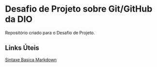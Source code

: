 #   Desafio de Projeto sobre Git/GitHub da DIO
Repositório criado para o Desafio de Projeto.

##   Links Úteis
[ Sintaxe Basica Markdown ](https://www.markdownguide.org/basic-syntax/)
